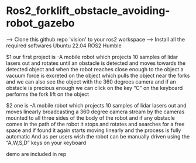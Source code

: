 # Ros2_forklift_obstacle_avoiding-robot_gazebo


 -->  Clone this github repo 'vision' to your ros2 workspace
 -->  Install all the required softwares
 Ubuntu 22.04 ROS2 Humble

$1 our first project is 
-A mobile robot which projects 10 samples of lidar lasers out and rotates until an obstacle is detected and moves towards the detected object and when the robot reaches close enough to the object a vacuum force is excreted on the object which pulls the object near the forks  and we can also see the object with the 360 degrees camera and if an obstacle is precious enough we can click on the key “C” on the keyboard performs the fork lift on the object


$2 one is 
-A mobile robot which projects 10 samples of lidar lasers out and moves linearly broadcasting a 360 degree camera stream by the cameras mounted to all three sides of the body of the robot and if any obstacle comes in the path of the robot it stops and rotates and searches for a free space and if found it again starts moving linearly and the process is fully automatic 
And as per users wish the robot can be manually driven using the “A,W,S,D” keys on your keyboard

demo are included in rep
